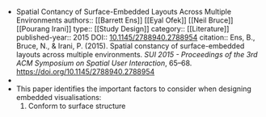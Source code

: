 - Spatial Contancy of Surface-Embedded Layouts Across Multiple Environments
  authors:: [[Barrett Ens]] [[Eyal Ofek]] [[Neil Bruce]] [[Pourang Irani]]
  type:: [[Study Design]] 
  category:: [[Literature]]  
  published-year:: 2015
  DOI:: [10.1145/2788940.2788954](http://dx.doi.org/10.1145/2788940.2788954) 
  citation:: Ens, B., Bruce, N., & Irani, P. (2015). Spatial constancy of surface-embedded layouts across multiple environments. *SUI 2015 - Proceedings of the 3rd ACM Symposium on Spatial User Interaction*, 65–68. https://doi.org/10.1145/2788940.2788954
-
- This paper identifies the important factors to consider when designing embedded visualisations:
  1. Conform to surface structure